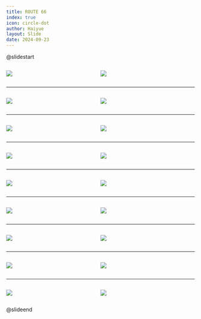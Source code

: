 ```yaml
---
title: ROUTE 66
index: true
icon: circle-dot
author: Haiyue
layout: Slide
date: 2024-09-23
---
```

 
@slidestart

<div style="display:flex">
<div style="flex:1">

![](/reading/english/Level-W/ROUTE%2066/001.webp)
</div>
<div style="flex:1">

![](/reading/english/Level-W/ROUTE%2066/002.webp)
</div>
</div>

---

<div style="display:flex">
<div style="flex:1">

![](/reading/english/Level-W/ROUTE%2066/003.webp)
</div>
<div style="flex:1">

![](/reading/english/Level-W/ROUTE%2066/004.webp)
</div>
</div>

---

<div style="display:flex">
<div style="flex:1">

![](/reading/english/Level-W/ROUTE%2066/005.webp)
</div>
<div style="flex:1">

![](/reading/english/Level-W/ROUTE%2066/006.webp)
</div>
</div>

---

<div style="display:flex">
<div style="flex:1">

![](/reading/english/Level-W/ROUTE%2066/007.webp)
</div>
<div style="flex:1">

![](/reading/english/Level-W/ROUTE%2066/008.webp)
</div>
</div>

---

<div style="display:flex">
<div style="flex:1">

![](/reading/english/Level-W/ROUTE%2066/009.webp)
</div>
<div style="flex:1">

![](/reading/english/Level-W/ROUTE%2066/010.webp)
</div>
</div>

---

<div style="display:flex">
<div style="flex:1">

![](/reading/english/Level-W/ROUTE%2066/011.webp)
</div>
<div style="flex:1">

![](/reading/english/Level-W/ROUTE%2066/012.webp)
</div>
</div>

---

<div style="display:flex">
<div style="flex:1">

![](/reading/english/Level-W/ROUTE%2066/013.webp)
</div>
<div style="flex:1">

![](/reading/english/Level-W/ROUTE%2066/014.webp)
</div>
</div>

---

<div style="display:flex">
<div style="flex:1">

![](/reading/english/Level-W/ROUTE%2066/015.webp)
</div>
<div style="flex:1">

![](/reading/english/Level-W/ROUTE%2066/016.webp)
</div>
</div>

---

<div style="display:flex">
<div style="flex:1">

![](/reading/english/Level-W/ROUTE%2066/017.webp)
</div>
<div style="flex:1">

![](/reading/english/Level-W/ROUTE%2066/018.webp)
</div>
</div>

@slideend